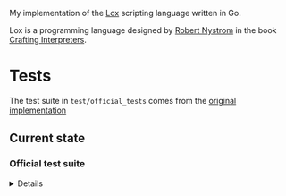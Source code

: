 My implementation of the [Lox](https://craftinginterpreters.com/the-lox-language.html) scripting language written in Go.

Lox is a programming language designed by [Robert Nystrom](http://stuffwithstuff.com/) in the book [Crafting Interpreters](https://craftinginterpreters.com/).

# Tests

The test suite in `test/official_tests` comes from the [original implementation](https://github.com/munificent/craftinginterpreters/tree/master/test)

## Current state

### Official test suite

<details>

| Feature              | Implementation     |
| -------------------- | ------------------ |
| assignment           | :white_check_mark: |
| benchmark            | :x:                |
| block                | :white_check_mark: |
| bool                 | :white_check_mark: |
| call                 | :white_check_mark: |
| class                | :white_check_mark: |
| closure              | :white_check_mark: |
| comments             | :white_check_mark: |
| constructor          | :white_check_mark: |
| field                | :white_check_mark: |
| for                  | :white_check_mark: |
| function             | :white_check_mark: |
| if                   | :white_check_mark: |
| inheritance          | :white_check_mark: |
| limit                | :x:                |
| logical operator     | :white_check_mark: |
| method               | :white_check_mark: |
| nil                  | :white_check_mark: |
| number               | :x:                |
| operator             | :white_check_mark: |
| print                | :white_check_mark: |
| regression           | :white_check_mark: |
| return               | :white_check_mark: |
| scanning             | :white_check_mark: |
| string               | :white_check_mark: |
| super                | :white_check_mark: |
| this                 | :white_check_mark: |
| variable             | :white_check_mark: |
| while                | :white_check_mark: |
| empty file           | :white_check_mark: |
| precedence           | :white_check_mark: |
| unexpected character | :white_check_mark: |

</details>